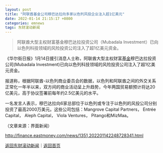 ```yaml
---
layout: post
title: "阿联酋基金公司穆巴达拉向多家以色列风投企业注入超1亿美元"
date: 2022-01-14 21:15:17 +0800
categories: emnews
tags: 东财滚动新闻
---
```

> 阿联酋大型主权财富基金穆巴达拉投资公司（Mubadala Investment）已向以色列科技领域的风险投资公司注入了超1亿美元资金。

<p>《华尔街日报》1月14日援引消息人士称，阿联酋大型主权财富<span id="Info.3293"><a href="http://data.eastmoney.com/zlsj/" class="infokey">基金</a></span>穆巴达拉投资公司(Mubadala Investment)已向以色列科技领域的风险投资公司注入了超1亿美元资金。</p>
 <p>报道称，根据阿联酋-以色列商业委员会的数据，以色列和阿联酋之间的外交关系正常化一年半以来，双方间的商业活动呈上升趋势，今年两国贸易额预计将达20亿美元，高于协议签署前每年约2.5亿美元的水平。</p>
 <p>一名发言人表示，穆巴达拉向6家总部位于以色列或专注于以色列的风投公司分别投资了最高2000万美元。这些公司包括：Mangrove Capital Partners， Entrée Capital， Aleph Capital， Viola Ventures， Pitango和MizMaa。</p><p class="em_media">（文章来源：界面新闻）</p>

<http://finance.eastmoney.com/news/1351,202201142248728341.html>

[返回东财滚动新闻](//finews.withounder.com/emnews/)｜[返回首页](//finews.withounder.com/)